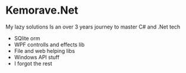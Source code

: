 # Kemorave.Net
My lazy solutions
Is an over 3 years journey to master C# and .Net tech

- SQlite orm
- WPF controlls and effects lib
- File and web helping libs
- Windows API stuff
- I forgot the rest
